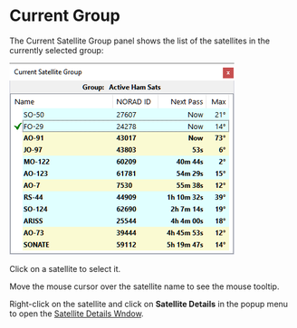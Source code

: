 # Current Group

The Current Satellite Group panel shows the list of the satellites in the currently selected group:

![Current Group Panel](../images/current_group.png)

Click on a satellite to select it. 

Move the mouse cursor over the satellite name to see the mouse tooltip.

Right-click on the satellite and click on **Satellite Details** in the popup menu to open the
[Satellite Details Wndow](satellite_details_window.md).
